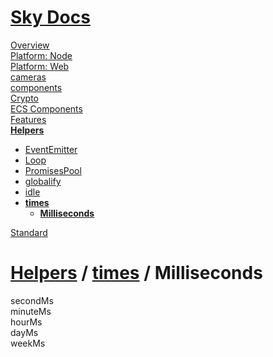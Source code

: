 <!--- This Milliseconds was auto-generated using "npx sky readme" --> 

# [Sky Docs](/README.md)

[Overview](..%2F..%2F..%2Fdocs%2Foverview%2FOverview.md)   
[Platform: Node](..%2F..%2F..%2F%40node%2FPlatform%3A%20Node.md)   
[Platform: Web](..%2F..%2F..%2F%40web%2FPlatform%3A%20Web.md)   
[cameras](..%2F..%2F..%2Fcameras%2Fcameras.md)   
[components](..%2F..%2F..%2Fcomponents%2Fcomponents.md)   
[Crypto](..%2F..%2F..%2Fcrypto%2FCrypto.md)   
[ECS Components](..%2F..%2F..%2Fecs-components%2FECS%20Components.md)   
[Features](..%2F..%2F..%2Ffeatures%2FFeatures.md)   
**[Helpers](..%2F..%2F..%2Fhelpers%2FHelpers.md)**   
* [EventEmitter](..%2F..%2F..%2Fhelpers%2FEventEmitter%2FEventEmitter.md)
* [Loop](..%2F..%2F..%2Fhelpers%2FLoop%2FLoop.md)
* [PromisesPool](..%2F..%2F..%2Fhelpers%2FPromisesPool%2FPromisesPool.md)
* [globalify](..%2F..%2F..%2Fhelpers%2Fglobalify%2Fglobalify.md)
* [idle](..%2F..%2F..%2Fhelpers%2Fidle%2Fidle.md)
* **[times](..%2F..%2F..%2Fhelpers%2Ftimes%2Ftimes.md)**  
   * **[Milliseconds](..%2F..%2F..%2Fhelpers%2Ftimes%2Fmilliseconds%2FMilliseconds.md)**
  
[Standard](..%2F..%2F..%2Fstandard%2FStandard.md)   

# [Helpers](..%2F..%2F..%2Fhelpers%2FHelpers.md) / [times](..%2F..%2F..%2Fhelpers%2Ftimes%2Ftimes.md) / Milliseconds

secondMs  
minuteMs  
hourMs  
dayMs  
weekMs  